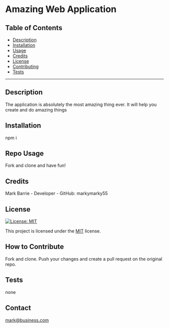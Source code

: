 # Amazing Web Application

  ## Table of Contents
- [Description](#description)
- [Installation](#installation)
- [Usage](#repo-usage)
- [Credits](#credits)
- [License](#license)
- [Contributing](#how-to-contribute)
- [Tests](#tests)

---------

  ## Description
  The application is absolutely the most amazing thing ever. It will help you create and do amazing things
  
  
  
  ## Installation
  npm i
  
  
  ## Repo Usage
  Fork and clone and have fun!
  
  
  
  ## Credits
  Mark Barrie - Developer - GitHub: markymarky55
  
  ## License

[![License: MIT](https://img.shields.io/badge/License-MIT-yellow.svg)](https://opensource.org/licenses/MIT)

This project is licensed under the [MIT](https://opensource.org/licenses/MIT) license.
  
  
  ## How to Contribute
  Fork and clone. Push your changes and create a pull request on the original repo.
  
  
  ## Tests
  none
  
  ## Contact
  mark@business.com
  